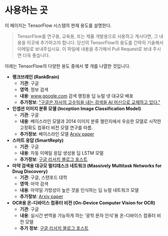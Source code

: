 # 사용하는 곳

이 페이지는 TensorFlow 시스템의 현재 용도를 설명한다.

> TensorFlow를 연구용, 교육용, 또는 제품 개발용으로 사용하고 계시다면, 그 내용을 이곳에 추가하고자 합니다. 당신의 TensorFlow의 용도를 간략히 기술해서 이메일로 보내주십시요. 이 파일에 내용을 추가해서 Pull Request로 보내 주시면 더욱 좋습니다.

아래는 TensorFlow의 다양한 용도 중에서 몇 개를 나열한 것입니다.

* **랭크브레인 \(RankBrain\)**
  * **기관**: 구글
  * **영역**: 정보 검색
  * **내용**: www.google.com 검색 랭킹용 딥 뉴럴 넷 대규모 배포    
  * **추가정보**: ["구글은 자사의 고수익을 내는 검색을 AI 머신으로 교체하고 있다."](http://www.bloomberg.com/news/articles/2015-10-26/google-turning-its-lucrative-web-search-over-to-ai-machines)
* **인셉션 이미지 분류 모델 \(Inception Image Classification Model\)**
  * **기관**: 구글
  * **내용**: 베이스라인 모델과 2014 이미지 분류 챌린지에서 우승한 모델로 시작한 고정확도 컴퓨터 비전 모델 연구를 따름.
  * **추가정보**: 베이스라인 모델 [Arxiv paper](http://arxiv.org/abs/1409.4842)
* **스마트 응답 \(SmartReply\)**
  * **기관**: 구글
  * **내용**: 자동 이메일 응답 생성용 딥 LSTM 모델
  * **추가정보**: [구글 리서치 블로그 포스트](http://googleresearch.blogspot.com/2015/11/computer-respond-to-this-email.html)
* **마약 검색용 대규모 멀티태스크 네트워크 \(Massively Multitask Networks for Drug Discovery\)**
  * **기관**: 구글, 스탠포드 대학
  * **영역**: 마약 검색
  * **내용**:  마약일 가망성이 높은 것을 인식하는 딥 뉴럴 네트워크 모델  
  * **추가정보**: [Arxiv paper](http://arxiv.org/abs/1502.02072)
* **OCR용 온-디바이스 컴퓨터 비전 \(On-Device Computer Vision for OCR\)**
  * **기관**: 구글
  * **내용**: 실시간 번역을 가능하게 하는 '광학 문자 인식'용 온-디바이스 컴퓨터 비전 모델 
  * **추가 정보**: [구글 리서치 블로그 포스트](http://googleresearch.blogspot.com/2015/07/how-google-translate-squeezes-deep.html)

